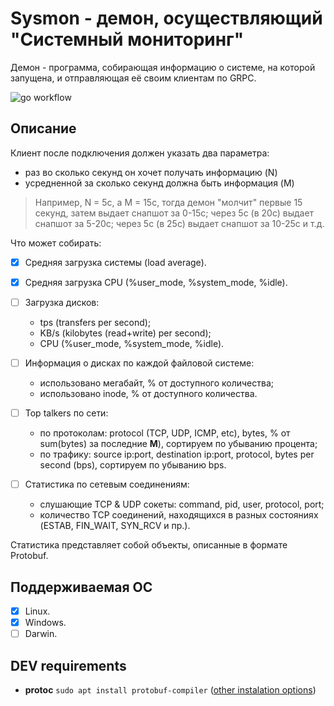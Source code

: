 # Sysmon - демон, осуществляющий "Системный мониторинг"

Демон - программа, собирающая информацию о системе, на которой запущена, и отправляющая её своим клиентам по GRPC.

![go workflow](https://github.com/artofey/sysmon/actions/workflows/go.yml/badge.svg)

## Описание
Клиент после подключения должен указать два параметра:
- раз во сколько секунд он хочет получать информацию (N)
- усредненной за сколько секунд должна быть информация (M)

> Например, N = 5с, а M = 15с, тогда демон "молчит" первые 15 секунд, затем выдает снапшот за 0-15с; через 5с (в 20с) выдает снапшот за 5-20с; через 5с (в 25с) выдает снапшот за 10-25с и т.д.

Что может собирать:
- [x] Средняя загрузка системы (load average).

- [x] Средняя загрузка CPU (%user_mode, %system_mode, %idle).

- [ ] Загрузка дисков:
    - tps (transfers per second);
    - KB/s (kilobytes (read+write) per second);
    - CPU (%user_mode, %system_mode, %idle).

- [ ] Информация о дисках по каждой файловой системе:
    - использовано мегабайт, % от доступного количества;
    - использовано inode, % от доступного количества.

- [ ] Top talkers по сети:
    - по протоколам: protocol (TCP, UDP, ICMP, etc), bytes, % от sum(bytes) за последние **M**), сортируем по убыванию процента;
    - по трафику: source ip:port, destination ip:port, protocol, bytes per second (bps), сортируем по убыванию bps.

- [ ] Статистика по сетевым соединениям:
    - слушающие TCP & UDP сокеты: command, pid, user, protocol, port;
    - количество TCP соединений, находящихся в разных состояниях (ESTAB, FIN_WAIT, SYN_RCV и пр.).

Статистика представляет собой объекты, описанные в формате Protobuf.

## Поддерживаемая ОС
- [x] Linux.
- [x] Windows.
- [ ] Darwin.

<!-- ## Конфигурация
- Через аргументы командной строки можно указать, на каком порту стартует сервер.
- Через файл можно указать, какие из подсистем сбора включены/выключены. -->

## DEV requirements
- **protoc** `sudo apt install protobuf-compiler` ([other instalation options](https://grpc.io/docs/protoc-installation/))
